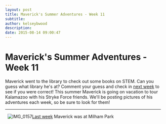 ```yaml
---
layout: post
title: Maverick's Summer Adventures - Week 11
subtitle:
author: kelseybwood
description:
date: 2015-08-14 09:00:47
---
```


# Maverick's Summer Adventures - Week 11

Maverick went to the library to check out some books on STEM. Can you guess what library he's at? Comment your guess and check in [next week](/2015/08/21/mavericks-summer-adventures-week-12/) to see if you were correct! This summer Maverick is going on vacation to tour Kalamazoo with his Stryke Force friends. We'll be posting pictures of his adventures each week, so be sure to look for them!

* * *

  ![IMG_0157](/wp-content/uploads/2015/06/IMG_0157-300x225.jpg)[Last week](http://strykeforce.org/2015/08/07/mavericks-summer-adventures-week-10/?preview=true&preview_id=2273&preview_nonce=8ac2b82972) Maverick was at Milham Park
